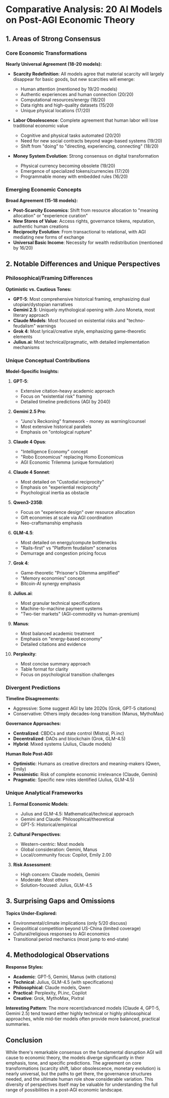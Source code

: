 # Comparative Analysis: 20 AI Models on Post-AGI Economic Theory

## 1. Areas of Strong Consensus

### Core Economic Transformations
**Nearly Universal Agreement (18-20 models):**

- **Scarcity Redefinition**: All models agree that material scarcity will largely disappear for basic goods, but new scarcities will emerge:
  - Human attention (mentioned by 19/20 models)
  - Authentic experiences and human connection (20/20)
  - Computational resources/energy (18/20)
  - Data rights and high-quality datasets (15/20)
  - Unique physical locations (17/20)

- **Labor Obsolescence**: Complete agreement that human labor will lose traditional economic value
  - Cognitive and physical tasks automated (20/20)
  - Need for new social contracts beyond wage-based systems (19/20)
  - Shift from "doing" to "directing, experiencing, connecting" (18/20)

- **Money System Evolution**: Strong consensus on digital transformation
  - Physical currency becoming obsolete (19/20)
  - Emergence of specialized tokens/currencies (17/20)
  - Programmable money with embedded rules (16/20)

### Emerging Economic Concepts
**Broad Agreement (15-18 models):**

- **Post-Scarcity Economics**: Shift from resource allocation to "meaning allocation" or "experience curation"
- **New Stores of Value**: Access rights, governance tokens, reputation, authentic human creations
- **Reciprocity Evolution**: From transactional to relational, with AGI mediating new forms of exchange
- **Universal Basic Income**: Necessity for wealth redistribution (mentioned by 16/20)

## 2. Notable Differences and Unique Perspectives

### Philosophical/Framing Differences

**Optimistic vs. Cautious Tones:**
- **GPT-5**: Most comprehensive historical framing, emphasizing dual utopian/dystopian narratives
- **Gemini 2.5**: Uniquely mythological opening with Juno Moneta, most literary approach
- **Claude Models**: Most focused on existential risks and "techno-feudalism" warnings
- **Grok 4**: Most lyrical/creative style, emphasizing game-theoretic elements
- **Julius.ai**: Most technical/pragmatic, with detailed implementation mechanisms

### Unique Conceptual Contributions

**Model-Specific Insights:**

1. **GPT-5**:
   - Extensive citation-heavy academic approach
   - Focus on "existential risk" framing
   - Detailed timeline predictions (AGI by 2040)

2. **Gemini 2.5 Pro**:
   - "Juno's Reckoning" framework - money as warning/counsel
   - Most extensive historical parallels
   - Emphasis on "ontological rupture"

3. **Claude 4 Opus**:
   - "Intelligence Economy" concept
   - "Robo Economicus" replacing Homo Economicus
   - AGI Economic Trilemma (unique formulation)

4. **Claude 4 Sonnet**:
   - Most detailed on "Custodial reciprocity"
   - Emphasis on "experiential reciprocity"
   - Psychological inertia as obstacle

5. **Qwen3-235B**:
   - Focus on "experience design" over resource allocation
   - Gift economies at scale via AGI coordination
   - Neo-craftsmanship emphasis

6. **GLM-4.5**:
   - Most detailed on energy/compute bottlenecks
   - "Rails-first" vs "Platform feudalism" scenarios
   - Demurrage and congestion pricing focus

7. **Grok 4**:
   - Game-theoretic "Prisoner's Dilemma amplified"
   - "Memory economies" concept
   - Bitcoin-AI synergy emphasis

8. **Julius.ai**:
   - Most granular technical specifications
   - Machine-to-machine payment systems
   - "Two-tier markets" (AGI-commodity vs human-premium)

9. **Manus**:
   - Most balanced academic treatment
   - Emphasis on "energy-based economy"
   - Detailed citations and evidence

10. **Perplexity**:
    - Most concise summary approach
    - Table format for clarity
    - Focus on psychological transition challenges

### Divergent Predictions

**Timeline Disagreements:**
- Aggressive: Some suggest AGI by late 2020s (Grok, GPT-5 citations)
- Conservative: Others imply decades-long transition (Manus, MythoMax)

**Governance Approaches:**
- **Centralized**: CBDCs and state control (Mistral, Pi.inc)
- **Decentralized**: DAOs and blockchain (Grok, GLM-4.5)
- **Hybrid**: Mixed systems (Julius, Claude models)

**Human Role Post-AGI:**
- **Optimistic**: Humans as creative directors and meaning-makers (Qwen, Emily)
- **Pessimistic**: Risk of complete economic irrelevance (Claude, Gemini)
- **Pragmatic**: Specific new roles identified (Julius, GLM-4.5)

### Unique Analytical Frameworks

1. **Formal Economic Models**:
   - Julius and GLM-4.5: Mathematical/technical approach
   - Gemini and Claude: Philosophical/theoretical
   - GPT-5: Historical/empirical

2. **Cultural Perspectives**:
   - Western-centric: Most models
   - Global consideration: Gemini, Manus
   - Local/community focus: Copilot, Emily 2.00

3. **Risk Assessment**:
   - High concern: Claude models, Gemini
   - Moderate: Most others
   - Solution-focused: Julius, GLM-4.5

## 3. Surprising Gaps and Omissions

**Topics Under-Explored:**
- Environmental/climate implications (only 5/20 discuss)
- Geopolitical competition beyond US-China (limited coverage)
- Cultural/religious responses to AGI economics
- Transitional period mechanics (most jump to end-state)

## 4. Methodological Observations

**Response Styles:**
- **Academic**: GPT-5, Gemini, Manus (with citations)
- **Technical**: Julius, GLM-4.5 (with specifications)
- **Philosophical**: Claude models, Qwen
- **Practical**: Perplexity, Pi.inc, Copilot
- **Creative**: Grok, MythoMax, Pixtral

**Interesting Pattern**: The more recent/advanced models (Claude 4, GPT-5, Gemini 2.5) tend toward either highly technical or highly philosophical approaches, while mid-tier models often provide more balanced, practical summaries.

## Conclusion

While there's remarkable consensus on the fundamental disruption AGI will cause to economic theory, the models diverge significantly in their emphasis, tone, and specific predictions. The agreement on core transformations (scarcity shift, labor obsolescence, monetary evolution) is nearly universal, but the paths to get there, the governance structures needed, and the ultimate human role show considerable variation. This diversity of perspectives itself may be valuable for understanding the full range of possibilities in a post-AGI economic landscape.